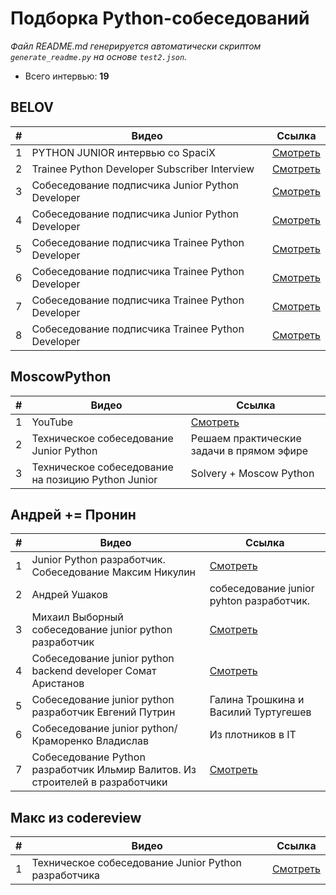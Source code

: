 # Подборка Python-собеседований

_Файл README.md генерируется автоматически скриптом `generate_readme.py` на основе `test2.json`._

- Всего интервью: **19**

## BELOV

| # | Видео | Ссылка |
| - | ----- | ------ |
| 1 | PYTHON JUNIOR интервью со SpaciX | [Смотреть](https://www.youtube.com/watch?v=ua1bD7DfyuA&t=152s) |
| 2 | Trainee Python Developer Subscriber Interview | [Смотреть](https://www.youtube.com/watch?v=wpm8zcjSPY0) |
| 3 | Собеседование подписчика Junior Python Developer | [Смотреть](https://www.youtube.com/watch?v=awVshnV--o0) |
| 4 | Собеседование подписчика Junior Python Developer | [Смотреть](https://www.youtube.com/watch?v=sifkbOB6kDA&t=479s) |
| 5 | Собеседование подписчика Trainee Python Developer | [Смотреть](https://www.youtube.com/watch?v=bBZ5hC6Ok7k) |
| 6 | Собеседование подписчика Trainee Python Developer | [Смотреть](https://www.youtube.com/watch?v=lw3xKYAbIPs) |
| 7 | Собеседование подписчика Trainee Python Developer | [Смотреть](https://www.youtube.com/watch?v=hIepjGgrfPo) |
| 8 | Собеседование подписчика Trainee Python Developer | [Смотреть](https://www.youtube.com/watch?v=HvMXn0lATXo&t=554s) |

## MoscowPython

| # | Видео | Ссылка |
| - | ----- | ------ |
| 1 | YouTube | [Смотреть](https://www.youtube.com/watch?v=SqHpayljeTc) |
| 2 | Техническое собеседование Junior Python | Решаем практические задачи в прямом эфире | [Смотреть](https://www.youtube.com/watch?v=oZ76c0aWBIo&t=1s) |
| 3 | Техническое собеседование на позицию Python Junior | Solvery + Moscow Python | [Смотреть](https://www.youtube.com/watch?v=TeE0j4RN6fQ) |

## Андрей += Пронин

| # | Видео | Ссылка |
| - | ----- | ------ |
| 1 | Junior Python разработчик. Собеседование Максим Никулин | [Смотреть](https://www.youtube.com/watch?v=6VWd7_962pM) |
| 2 | Андрей Ушаков | собеседование junior pyhton разработчик. | [Смотреть](https://www.youtube.com/watch?v=VeDc_eUnjuU) |
| 3 | Михаил Выборный собеседование junior python разработчик | [Смотреть](https://www.youtube.com/watch?v=SJxgQFKp2qc&t=1s) |
| 4 | Собеседование junior python backend developer Сомат Аристанов | [Смотреть](https://www.youtube.com/watch?v=nPXx1-lcZqI) |
| 5 | Собеседование junior python разработчик Евгений Путрин | Галина Трошкина и Василий Туртугешев | [Смотреть](https://www.youtube.com/watch?v=LqhbhK8ATLk) |
| 6 | Собеседование junior python/ Краморенко Владислав | Из плотников в IT | [Смотреть](https://www.youtube.com/watch?v=cQZ7HkJ_Jk4) |
| 7 | Собеседование Python разработчик Ильмир Валитов. Из строителей в разработчики | [Смотреть](https://www.youtube.com/watch?v=oka2Z05bsuc) |

## Макс из codereview

| # | Видео | Ссылка |
| - | ----- | ------ |
| 1 | Техническое собеседование Junior Python разработчика | [Смотреть](https://www.youtube.com/watch?v=0DQ437j3NN8) |


